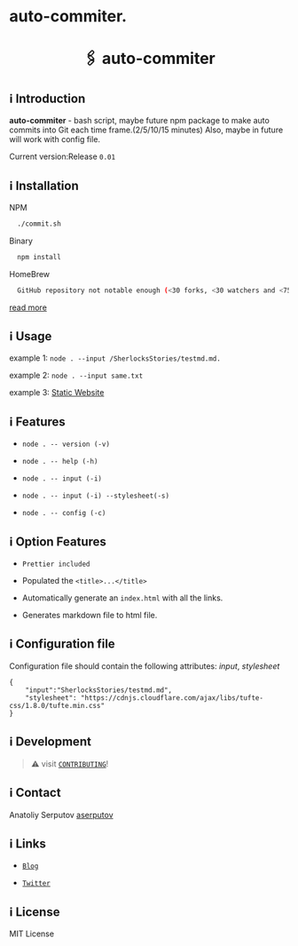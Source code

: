 # auto-commiter. 
<h1 align="center">
  <p align="center">🖇 auto-commiter</p>
  <!-- <a href="https://github.com/aserputov/QckStaticSiteGenerator"><img src="https://github.com/aserputov/QckStaticSiteGenerator/blob/main/assets/Screen%20Shot%202021-11-23%20at%201.54.27%20AM.png?raw=true" alt="Docusaurus" height="100px"></a> -->
</h1>

<!-- [![deploy status](https://github.com/Orange-OpenSource/hurl/workflows/CI/badge.svg)](https://github.com/aserputov/Qck/actions) -->
<!-- [![Crates.io](https://img.shields.io/crates/v/hurl.svg)](https://crates.io/crates/hurl)
[![documentation](https://img.shields.io/badge/-documentation-informational)](https://hurl.dev) -->

## ℹ️ Introduction

**auto-commiter** - bash script, maybe future npm package to make auto commits into Git each time frame.(2/5/10/15 minutes)
Also, maybe in future will work with config file. 

Current version:Release `0.01`

## ℹ️ Installation

NPM

```bash
  ./commit.sh
```

Binary

```bash
  npm install
```

HomeBrew

```bash
  GitHub repository not notable enough (<30 forks, <30 watchers and <75 stars)
```

[read more](https://www.npmjs.com/package/qck-ssg-final)

## ℹ️ Usage

example 1: `node . --input /SherlocksStories/testmd.md.`

example 2: `node . --input same.txt`

example 3: [Static Website](https://cli-ssg-qck-cmp74iuwg-aserputov.vercel.app)

## ℹ️ Features

- `node . -- version (-v) `

- `node . -- help (-h)`

- `node . -- input (-i)`

- `node . -- input (-i) --stylesheet(-s)`

- `node . -- config (-c)`

## ℹ️ Option Features

- `Prettier included`

- Populated the `<title>...</title>`

- Automatically generate an `index.html` with all the links.

- Generates markdown file to html file.

## ℹ️ Configuration file

Configuration file should contain the following attributes: _input_, _stylesheet_

```
{
    "input":"SherlocksStories/testmd.md",
    "stylesheet": "https://cdnjs.cloudflare.com/ajax/libs/tufte-css/1.8.0/tufte.min.css"
}
```

## ℹ️ Development

> :warning: visit [`CONTRIBUTING`](https://github.com/aserputov/QckStaticSiteGenerator/blob/main/CONTRIBUTING.md)!

## ℹ️ Contact

Anatoliy Serputov [aserputov](https://github.com/aserputov)

## ℹ️ Links

- [`Blog`](https://medium.com/@aserputov/qck-ssg-eb593782b856)

- [`Twitter`](https://twitter.com/aserputov)

## ℹ️ License

MIT License

